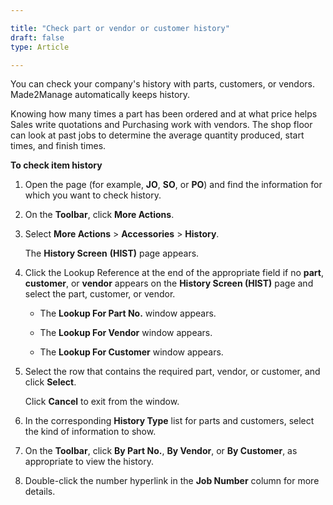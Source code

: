 ```yaml
---

title: "Check part or vendor or customer history"
draft: false
type: Article

---
```


You can check your company's history with parts, customers, or vendors. Made2Manage automatically keeps history.

Knowing how many times a part has been ordered and at what price helps Sales write quotations and Purchasing work with vendors. The shop floor can look at past jobs to determine the average quantity produced, start times, and finish times.

**To check item history**

1. Open the page (for example, **JO**, **SO**, or **PO**) and find the information for which you want to check history.

2. On the **Toolbar**, click **More Actions**.

3. Select **More Actions** > **Accessories** > **History**.

    The **History Screen** **(HIST)** page appears.

4. Click the Lookup Reference at the end of the appropriate field if no **part**, **customer**, or **vendor** appears on the **History Screen (HIST)** page and select the part, customer, or vendor.

    - The **Lookup For Part No.** window appears.

    - The **Lookup For Vendor** window appears.

    - The **Lookup For Customer** window appears.

5. Select the row that contains the required part, vendor, or customer, and click **Select**.

    Click **Cancel** to exit from the window.

6. In the corresponding **History Type** list for parts and customers, select the kind of information to show.

7. On the **Toolbar**, click **By Part No.**, **By Vendor**, or **By Customer**, as appropriate to view the history.

8. Double-click the number hyperlink in the **Job Number** column for more details.